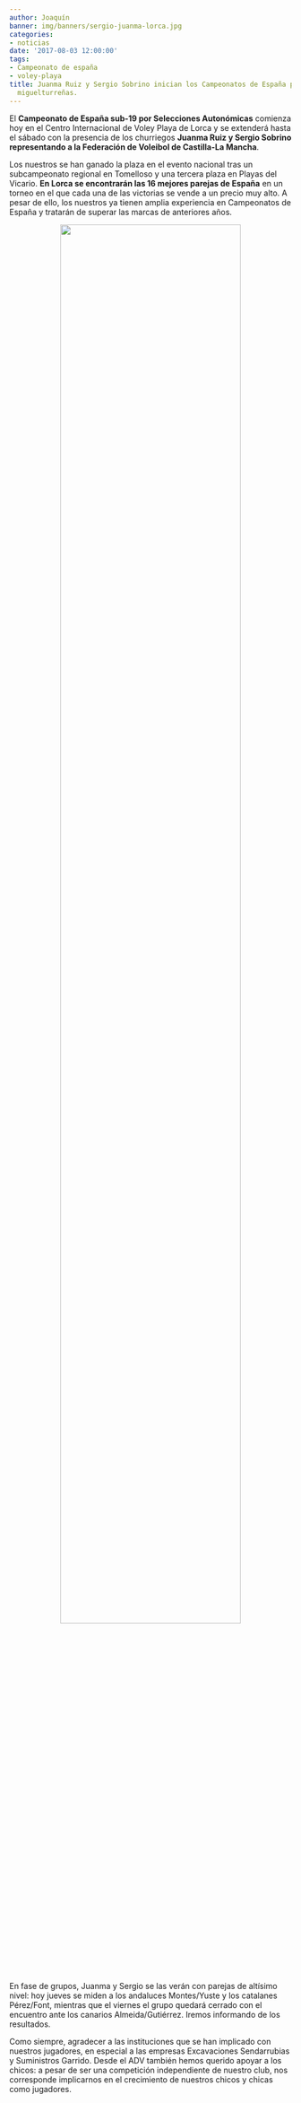 ```yaml
---
author: Joaquín
banner: img/banners/sergio-juanma-lorca.jpg
categories:
- noticias
date: '2017-08-03 12:00:00'
tags:
- Campeonato de españa
- voley-playa
title: Juanma Ruiz y Sergio Sobrino inician los Campeonatos de España para las parejas
  miguelturreñas.
---
```


El **Campeonato de España sub-19 por Selecciones Autonómicas** comienza
hoy en el Centro Internacional de Voley Playa de Lorca y se extenderá
hasta el sábado con la presencia de los churriegos **Juanma Ruiz y
Sergio Sobrino representando a la Federación de Voleibol de
Castilla-La Mancha**.

Los nuestros se han ganado la plaza en el evento nacional tras un
subcampeonato regional en Tomelloso y una tercera plaza en Playas del
Vicario. **En Lorca se encontrarán las 16 mejores parejas de España**
en un torneo en el que cada una de las victorias se vende a un precio
muy alto. A pesar de ello, los nuestros ya tienen amplia experiencia
en Campeonatos de España y tratarán de superar las marcas de
anteriores años.

<center>
	<a target="photo" href="http://www.advmiguelturra.org/img/banners/sergio-juanma-lorca.jpg">
	<img width="80%" align="center" src="http://www.advmiguelturra.org/img/banners/sergio-juanma-lorca.jpg"/>
	</a>
</center>

En fase de grupos, Juanma y Sergio se las verán con parejas de altísimo
nivel: hoy jueves se miden a los andaluces Montes/Yuste y los
catalanes Pérez/Font, mientras que el viernes el grupo quedará cerrado
con el encuentro ante los canarios Almeida/Gutiérrez. Iremos
informando de los resultados.

Como siempre, agradecer a las instituciones que se han implicado con
nuestros jugadores, en especial a las empresas Excavaciones
Sendarrubias y Suministros Garrido. Desde el ADV también hemos querido
apoyar a los chicos: a pesar de ser una competición independiente de
nuestro club, nos corresponde implicarnos en el crecimiento de nuestros
chicos y chicas como jugadores.
